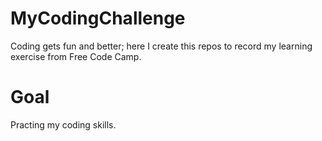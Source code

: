 # MyCodingChallenge
Coding gets fun and better; here I create this repos to record my learning exercise from Free Code Camp.
# Goal
Practing my coding skills.
